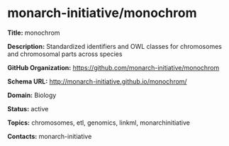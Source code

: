 # monarch-initiative/monochrom

**Title:** monochrom

**Description:** Standardized identifiers and OWL classes for chromosomes and chromosomal parts across species

**GitHub Organization:** https://github.com/monarch-initiative/monochrom

**Schema URL:** http://monarch-initiative.github.io/monochrom/



**Domain:** Biology

**Status:** active

**Topics:** chromosomes, etl, genomics, linkml, monarchinitiative

**Contacts:** monarch-initiative